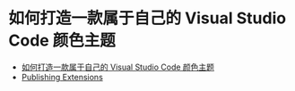 # 如何打造一款属于自己的 Visual Studio Code 颜色主题

- [如何打造一款属于自己的 Visual Studio Code 颜色主题](http://cnodejs.org/topic/5831be9267db500b79c100fd)
- [Publishing Extensions](https://code.visualstudio.com/docs/extensions/publish-extension)